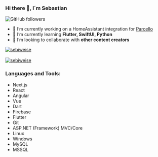 ### Hi there 👋, I´m Sebastian
![GitHub followers](https://img.shields.io/github/followers/sebiweise?logo=GitHub&style=for-the-badge)

- 🔭 I’m currently working on a HomeAssistant integration for [Parcello](https://www.parcello.org/)
- 🌱 I’m currently learning **Flutter, SwiftUI, Python**
- 👯 I’m looking to collaborate with **other content creators**

<a href="https://github.com/sebiweise" target="_blank">
  <img align="center" src="https://github-readme-stats.vercel.app/api/top-langs/?username=sebiweise&layout=compact&hide=html" alt="sebiweise" />
</a>
<br />
<br />
<a href="https://github.com/sebiweise" target="_blank">
  <img align="center" src="https://github-readme-stats.vercel.app/api?username=sebiweise&show_icons=true&count_private=true" alt="sebiweise" />
</a>

### Languages and Tools:

- Next.js
- React
- Angular
- Vue
- Dart
- Firebase
- Flutter
- Git
- ASP.NET (Framework) MVC/Core
- Linux
- Windows
- MySQL
- MSSQL

<!--
**sebiweise/sebiweise** is a ✨ _special_ ✨ repository because its `README.md` (this file) appears on your GitHub profile.

Here are some ideas to get you started:

- 🔭 I’m currently working on ...
- 🌱 I’m currently learning ...
- 👯 I’m looking to collaborate on ...
- 🤔 I’m looking for help with ...
- 💬 Ask me about ...
- 📫 How to reach me: ...
- 😄 Pronouns: ...
- ⚡ Fun fact: ...
-->
